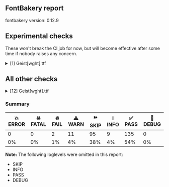## FontBakery report

fontbakery version: 0.12.9



## Experimental checks

These won't break the CI job for now, but will become effective after some time if nobody raises any concern.


<details><summary>[1] Geist[wght].ttf</summary>
<div>
<details>
    <summary>⚠️ <b>WARN</b> Validate size, and resolution of article images, and ensure article page has minimum length and includes visual assets. <a href="https://fontbakery.readthedocs.io/en/stable/fontbakery/checks/googlefonts.article.html#"></a></summary>
    <div>







* ⚠️ **WARN** <p>Family metadata at fonts/variable does not have an article.</p>
 [code: lacks-article]



</div>
</details>
</div>
</details>




## All other checks



<details><summary>[12] Geist[wght].ttf</summary>
<div>
<details>
    <summary>🔥 <b>FAIL</b> Check copyright namerecords match license file. <a href="https://fontbakery.readthedocs.io/en/stable/fontbakery/checks/googlefonts.license.html#"></a></summary>
    <div>







* 🔥 **FAIL** <p>Font lacks NameID 13 (LICENSE DESCRIPTION). A proper licensing entry must be set.</p>
 [code: missing]



</div>
</details>

<details>
    <summary>🔥 <b>FAIL</b> Checking OS/2 fsType does not impose restrictions. <a href="https://fontbakery.readthedocs.io/en/stable/fontbakery/checks/googlefonts.os2.html#"></a></summary>
    <div>







* 🔥 **FAIL** <p>In this font fsType is set to 8 meaning that:
The font may be embedded but must only be installed temporarily on other systems.</p>
<p>No such DRM restrictions can be enabled on the Google Fonts collection, so the fsType field must be set to zero (Installable Embedding) instead.</p>
 [code: drm]



</div>
</details>

<details>
    <summary>⚠️ <b>WARN</b> Check math signs have the same width. <a href="https://fontbakery.readthedocs.io/en/stable/fontbakery/checks/universal.html#"></a></summary>
    <div>







* ⚠️ **WARN** <p>The most common width is 534 among a set of 4 math glyphs.
The following math glyphs have a different width, though:</p>
<p>Width = 558:
plus</p>
<p>Width = 540:
equal, notequal, divide</p>
<p>Width = 500:
logicalnot</p>
<p>Width = 538:
plusminus</p>
<p>Width = 502:
multiply</p>
<p>Width = 520:
minus</p>
<p>Width = 523:
approxequal</p>
 [code: width-outliers]



</div>
</details>

<details>
    <summary>⚠️ <b>WARN</b> Check font contains no unreachable glyphs <a href="https://fontbakery.readthedocs.io/en/stable/fontbakery/checks/universal.glyphset.html#"></a></summary>
    <div>







* ⚠️ **WARN** <p>The following glyphs could not be reached by codepoint or substitution rules:</p>
<pre><code>- uni0306.cy
</code></pre>
 [code: unreachable-glyphs]



</div>
</details>

<details>
    <summary>⚠️ <b>WARN</b> Glyph names are all valid? <a href="https://fontbakery.readthedocs.io/en/stable/fontbakery/checks/universal.glyphnames.html#"></a></summary>
    <div>







* ⚠️ **WARN** <p>The following glyph names may be too long for some legacy systems which may expect a maximum 31-characters length limit:
hyphen_hyphen_hyphen_greater.liga and periodcentered.loclCAT.case.ss08</p>
 [code: legacy-long-names]



</div>
</details>

<details>
    <summary>⚠️ <b>WARN</b> Ensure soft_dotted characters lose their dot when combined with marks that replace the dot. <a href="https://fontbakery.readthedocs.io/en/stable/fontbakery/checks/shaping.html#"></a></summary>
    <div>







* ⚠️ **WARN** <p>The dot of soft dotted characters used in orthographies <em>must</em> disappear in the following strings: į̀ į́ į̂ į̃ į̄ į̌ і́</p>
<p>The dot of soft dotted characters <em>should</em> disappear in other cases, for example: į̆ į̇ į̈ į̊ į̋ į̒ į̦̀ į̦́ į̦̂ į̦̃ į̦̄ į̦̆ į̦̇ į̦̈ į̦̊ į̦̋ į̦̌ į̦̒ į̧̀ į̧́</p>
<p>Your font fully covers the following languages that require the soft-dotted feature: Lithuanian (Latn, 2,357,094 speakers), Ukrainian (Cyrl, 29,273,587 speakers), Dutch (Latn, 31,709,104 speakers), Belarusian (Cyrl, 10,064,517 speakers), Navajo (Latn, 166,319 speakers).</p>
<p>Your font does <em>not</em> cover the following languages that require the soft-dotted feature: Bete-Bendi (Latn, 100,000 speakers), Cicipu (Latn, 44,000 speakers), Mundani (Latn, 34,000 speakers), Lugbara (Latn, 2,200,000 speakers), Mango (Latn, 77,000 speakers), Vute (Latn, 21,000 speakers), Kpelle, Guinea (Latn, 622,000 speakers), Koonzime (Latn, 40,000 speakers), Nzakara (Latn, 50,000 speakers), Basaa (Latn, 332,940 speakers), Dii (Latn, 71,000 speakers), Avokaya (Latn, 100,000 speakers), Ngbaka (Latn, 1,020,000 speakers), Zapotec (Latn, 490,000 speakers), Nateni (Latn, 100,000 speakers), Sar (Latn, 500,000 speakers), Mfumte (Latn, 79,000 speakers), Makaa (Latn, 221,000 speakers), Ijo, Southeast (Latn, 2,471,000 speakers), Yala (Latn, 200,000 speakers), Southern Kisi (Latn, 360,000 speakers), Bafut (Latn, 158,146 speakers), Igbo (Latn, 27,823,640 speakers), Ekpeye (Latn, 226,000 speakers), Dan (Latn, 1,099,244 speakers), South Central Banda (Latn, 244,000 speakers), Gulay (Latn, 250,478 speakers), Kom (Latn, 360,685 speakers), Ma’di (Latn, 584,000 speakers), Ejagham (Latn, 120,000 speakers), Ebira (Latn, 2,200,000 speakers), Fur (Latn, 1,230,163 speakers), Aghem (Latn, 38,843 speakers).</p>
 [code: soft-dotted]



</div>
</details>

<details>
    <summary>⚠️ <b>WARN</b> Check for codepoints not covered by METADATA subsets. <a href="https://fontbakery.readthedocs.io/en/stable/fontbakery/checks/googlefonts.subsets.html#"></a></summary>
    <div>







* ⚠️ **WARN** <p>The following codepoints supported by the font are not covered by
any subsets defined in the font's metadata file, and will never
be served. You can solve this by either manually adding additional
subset declarations to METADATA.pb, or by editing the glyphset
definitions.</p>
<ul>
<li>U+02B9 MODIFIER LETTER PRIME: not included in any glyphset definition</li>
<li>U+02C7 CARON: try adding one of: tifinagh, yi, canadian-aboriginal</li>
<li>U+02C8 MODIFIER LETTER VERTICAL LINE: not included in any glyphset definition</li>
<li>U+02D8 BREVE: try adding one of: yi, canadian-aboriginal</li>
<li>U+02D9 DOT ABOVE: try adding one of: yi, canadian-aboriginal</li>
<li>U+02DB OGONEK: try adding one of: yi, canadian-aboriginal</li>
<li>U+02DD DOUBLE ACUTE ACCENT: not included in any glyphset definition</li>
<li>U+0302 COMBINING CIRCUMFLEX ACCENT: try adding one of: coptic, tifinagh, cherokee, math</li>
<li>U+0306 COMBINING BREVE: try adding one of: tifinagh, old-permic</li>
<li>U+0307 COMBINING DOT ABOVE: try adding one of: syriac, canadian-aboriginal, tifinagh, math, malayalam, coptic, old-permic, tai-le</li>
<li>U+030A COMBINING RING ABOVE: try adding syriac</li>
<li>U+030B COMBINING DOUBLE ACUTE ACCENT: try adding one of: cherokee, osage</li>
<li>U+030C COMBINING CARON: try adding one of: cherokee, tai-le</li>
<li>U+0312 COMBINING TURNED COMMA ABOVE: not included in any glyphset definition</li>
<li>U+0326 COMBINING COMMA BELOW: not included in any glyphset definition</li>
<li>U+0327 COMBINING CEDILLA: not included in any glyphset definition</li>
<li>U+0328 COMBINING OGONEK: not included in any glyphset definition</li>
<li>U+0335 COMBINING SHORT STROKE OVERLAY: not included in any glyphset definition</li>
<li>U+0336 COMBINING LONG STROKE OVERLAY: not included in any glyphset definition</li>
<li>U+0337 COMBINING SHORT SOLIDUS OVERLAY: not included in any glyphset definition</li>
<li>U+0338 COMBINING LONG SOLIDUS OVERLAY: not included in any glyphset definition</li>
<li>U+039B GREEK CAPITAL LETTER LAMDA: try adding one of: math, greek, elbasan</li>
<li>U+03A9 GREEK CAPITAL LETTER OMEGA: try adding one of: math, greek, elbasan</li>
<li>U+03BB GREEK SMALL LETTER LAMDA: try adding one of: math, greek</li>
<li>U+03C0 GREEK SMALL LETTER PI: try adding one of: math, yi, greek</li>
<li>U+0E3F THAI CURRENCY SYMBOL BAHT: try adding thai</li>
<li>U+1EBC LATIN CAPITAL LETTER E WITH TILDE: try adding vietnamese</li>
<li>U+1EBD LATIN SMALL LETTER E WITH TILDE: try adding vietnamese</li>
<li>U+2021 DOUBLE DAGGER: try adding adlam</li>
<li>U+2030 PER MILLE SIGN: try adding adlam</li>
<li>U+2070 SUPERSCRIPT ZERO: not included in any glyphset definition</li>
<li>U+2075 SUPERSCRIPT FIVE: not included in any glyphset definition</li>
<li>U+2076 SUPERSCRIPT SIX: not included in any glyphset definition</li>
<li>U+2077 SUPERSCRIPT SEVEN: not included in any glyphset definition</li>
<li>U+2078 SUPERSCRIPT EIGHT: not included in any glyphset definition</li>
<li>U+2079 SUPERSCRIPT NINE: not included in any glyphset definition</li>
<li>U+2080 SUBSCRIPT ZERO: not included in any glyphset definition</li>
<li>U+2081 SUBSCRIPT ONE: not included in any glyphset definition</li>
<li>U+2082 SUBSCRIPT TWO: not included in any glyphset definition</li>
<li>U+2083 SUBSCRIPT THREE: not included in any glyphset definition</li>
<li>U+2084 SUBSCRIPT FOUR: not included in any glyphset definition</li>
<li>U+2085 SUBSCRIPT FIVE: not included in any glyphset definition</li>
<li>U+2086 SUBSCRIPT SIX: not included in any glyphset definition</li>
<li>U+2087 SUBSCRIPT SEVEN: not included in any glyphset definition</li>
<li>U+2088 SUBSCRIPT EIGHT: not included in any glyphset definition</li>
<li>U+2089 SUBSCRIPT NINE: not included in any glyphset definition</li>
<li>U+2107 EULER CONSTANT: not included in any glyphset definition</li>
<li>U+2117 SOUND RECORDING COPYRIGHT: not included in any glyphset definition</li>
<li>U+2153 VULGAR FRACTION ONE THIRD: not included in any glyphset definition</li>
<li>U+2154 VULGAR FRACTION TWO THIRDS: not included in any glyphset definition</li>
<li>U+2155 VULGAR FRACTION ONE FIFTH: not included in any glyphset definition</li>
<li>U+215B VULGAR FRACTION ONE EIGHTH: not included in any glyphset definition</li>
<li>U+215C VULGAR FRACTION THREE EIGHTHS: not included in any glyphset definition</li>
<li>U+215D VULGAR FRACTION FIVE EIGHTHS: not included in any glyphset definition</li>
<li>U+215E VULGAR FRACTION SEVEN EIGHTHS: not included in any glyphset definition</li>
<li>U+2190 LEFTWARDS ARROW: try adding one of: symbols, math</li>
<li>U+2192 RIGHTWARDS ARROW: try adding one of: symbols, math</li>
<li>U+2194 LEFT RIGHT ARROW: try adding one of: symbols, math</li>
<li>U+2195 UP DOWN ARROW: try adding one of: symbols, math</li>
<li>U+2196 NORTH WEST ARROW: try adding one of: symbols, math</li>
<li>U+2197 NORTH EAST ARROW: try adding one of: symbols, math</li>
<li>U+2198 SOUTH EAST ARROW: try adding one of: symbols, math</li>
<li>U+2199 SOUTH WEST ARROW: try adding one of: symbols, math</li>
<li>U+219D RIGHTWARDS WAVE ARROW: try adding math</li>
<li>U+21A9 LEFTWARDS ARROW WITH HOOK: try adding math</li>
<li>U+21AA RIGHTWARDS ARROW WITH HOOK: try adding math</li>
<li>U+21B0 UPWARDS ARROW WITH TIP LEFTWARDS: try adding math</li>
<li>U+21B1 UPWARDS ARROW WITH TIP RIGHTWARDS: try adding math</li>
<li>U+21B3 DOWNWARDS ARROW WITH TIP RIGHTWARDS: try adding math</li>
<li>U+21B4 RIGHTWARDS ARROW WITH CORNER DOWNWARDS: try adding math</li>
<li>U+21B5 DOWNWARDS ARROW WITH CORNER LEFTWARDS: try adding math</li>
<li>U+21E4 LEFTWARDS ARROW TO BAR: try adding math</li>
<li>U+21E5 RIGHTWARDS ARROW TO BAR: try adding math</li>
<li>U+21E7 UPWARDS WHITE ARROW: try adding symbols</li>
<li>U+2202 PARTIAL DIFFERENTIAL: try adding math</li>
<li>U+2206 INCREMENT: try adding math</li>
<li>U+220F N-ARY PRODUCT: try adding math</li>
<li>U+2211 N-ARY SUMMATION: try adding math</li>
<li>U+221A SQUARE ROOT: try adding math</li>
<li>U+221E INFINITY: try adding math</li>
<li>U+222B INTEGRAL: try adding math</li>
<li>U+2248 ALMOST EQUAL TO: try adding math</li>
<li>U+2260 NOT EQUAL TO: try adding math</li>
<li>U+2264 LESS-THAN OR EQUAL TO: try adding math</li>
<li>U+2265 GREATER-THAN OR EQUAL TO: try adding math</li>
<li>U+23CE RETURN SYMBOL: try adding symbols</li>
<li>U+240B SYMBOL FOR VERTICAL TABULATION: try adding symbols</li>
<li>U+240C SYMBOL FOR FORM FEED: try adding symbols</li>
<li>U+2460 CIRCLED DIGIT ONE: try adding one of: symbols, mongolian, yi</li>
<li>U+2461 CIRCLED DIGIT TWO: try adding one of: symbols, mongolian, yi</li>
<li>U+2462 CIRCLED DIGIT THREE: try adding one of: symbols, mongolian, yi</li>
<li>U+2463 CIRCLED DIGIT FOUR: try adding one of: symbols, mongolian, yi</li>
<li>U+2464 CIRCLED DIGIT FIVE: try adding one of: symbols, mongolian, yi</li>
<li>U+2465 CIRCLED DIGIT SIX: try adding one of: symbols, mongolian, yi</li>
<li>U+2466 CIRCLED DIGIT SEVEN: try adding one of: symbols, mongolian, yi</li>
<li>U+2467 CIRCLED DIGIT EIGHT: try adding one of: symbols, mongolian, yi</li>
<li>U+2468 CIRCLED DIGIT NINE: try adding one of: symbols, mongolian, yi</li>
<li>U+24EA CIRCLED DIGIT ZERO: try adding symbols</li>
<li>U+24FF NEGATIVE CIRCLED DIGIT ZERO: try adding symbols</li>
<li>U+25B2 BLACK UP-POINTING TRIANGLE: try adding symbols</li>
<li>U+25B3 WHITE UP-POINTING TRIANGLE: try adding one of: symbols, math</li>
<li>U+25B6 BLACK RIGHT-POINTING TRIANGLE: try adding symbols</li>
<li>U+25B7 WHITE RIGHT-POINTING TRIANGLE: try adding one of: symbols, math</li>
<li>U+25BC BLACK DOWN-POINTING TRIANGLE: try adding symbols</li>
<li>U+25BD WHITE DOWN-POINTING TRIANGLE: try adding one of: symbols, math</li>
<li>U+25C0 BLACK LEFT-POINTING TRIANGLE: try adding symbols</li>
<li>U+25C1 WHITE LEFT-POINTING TRIANGLE: try adding one of: symbols, math</li>
<li>U+25CA LOZENGE: try adding one of: symbols, math</li>
<li>U+25CB WHITE CIRCLE: try adding symbols</li>
<li>U+25CC DOTTED CIRCLE: try adding one of: javanese, tai-tham, thaana, sinhala, oriya, sogdian, tagalog, yi, mongolian, wancho, modi, mende-kikakui, psalter-pahlavi, warang-citi, chakma, gunjala-gondi, tai-viet, khudawadi, soyombo, hanunoo, rejang, duployan, khojki, newa, manichaean, batak, syriac, grantha, nko, kayah-li, meetei-mayek, brahmi, masaram-gondi, malayalam, new-tai-lue, ahom, bassa-vah, tifinagh, kannada, zanabazar-square, osage, gujarati, kaithi, caucasian-albanian, tagbanwa, lao, tirhuta, kharoshthi, bhaiksuki, miao, buginese, mahajani, thai, armenian, tamil, sundanese, adlam, balinese, mandaic, limbu, symbols, bengali, gurmukhi, marchen, cham, tibetan, dogra, saurashtra, elbasan, math, khmer, tai-le, music, telugu, buhid, sharada, pahawh-hmong, hanifi-rohingya, syloti-nagri, lepcha, hebrew, old-permic, canadian-aboriginal, takri, phags-pa, coptic, devanagari, myanmar, siddham</li>
<li>U+25CF BLACK CIRCLE: try adding symbols</li>
<li>U+2639 WHITE FROWNING FACE: try adding symbols</li>
<li>U+263A WHITE SMILING FACE: try adding symbols</li>
<li>U+2776 DINGBAT NEGATIVE CIRCLED DIGIT ONE: try adding symbols</li>
<li>U+2777 DINGBAT NEGATIVE CIRCLED DIGIT TWO: try adding symbols</li>
<li>U+2778 DINGBAT NEGATIVE CIRCLED DIGIT THREE: try adding symbols</li>
<li>U+2779 DINGBAT NEGATIVE CIRCLED DIGIT FOUR: try adding symbols</li>
<li>U+277A DINGBAT NEGATIVE CIRCLED DIGIT FIVE: try adding symbols</li>
<li>U+277B DINGBAT NEGATIVE CIRCLED DIGIT SIX: try adding symbols</li>
<li>U+277C DINGBAT NEGATIVE CIRCLED DIGIT SEVEN: try adding symbols</li>
<li>U+277D DINGBAT NEGATIVE CIRCLED DIGIT EIGHT: try adding symbols</li>
<li>U+277E DINGBAT NEGATIVE CIRCLED DIGIT NINE: try adding symbols</li>
<li>U+3003 DITTO MARK: try adding one of: chinese-hongkong, chinese-traditional, phags-pa, chinese-simplified, yi, japanese</li>
<li>U+3008 LEFT ANGLE BRACKET: try adding one of: chinese-hongkong, chinese-traditional, phags-pa, chinese-simplified, tai-le, yi, japanese</li>
<li>U+3009 RIGHT ANGLE BRACKET: try adding one of: chinese-hongkong, chinese-traditional, phags-pa, chinese-simplified, tai-le, yi, japanese</li>
<li>U+300A LEFT DOUBLE ANGLE BRACKET: try adding one of: lisu, chinese-hongkong, chinese-traditional, mongolian, phags-pa, chinese-simplified, tai-le, yi, japanese</li>
<li>U+300B RIGHT DOUBLE ANGLE BRACKET: try adding one of: lisu, chinese-hongkong, chinese-traditional, mongolian, phags-pa, chinese-simplified, tai-le, yi, japanese</li>
<li>U+300C LEFT CORNER BRACKET: try adding one of: chinese-hongkong, mongolian, chinese-traditional, phags-pa, chinese-simplified, yi, japanese</li>
<li>U+300D RIGHT CORNER BRACKET: try adding one of: chinese-hongkong, mongolian, chinese-traditional, phags-pa, chinese-simplified, yi, japanese</li>
<li>U+300E LEFT WHITE CORNER BRACKET: try adding one of: chinese-hongkong, mongolian, chinese-traditional, phags-pa, chinese-simplified, yi, japanese</li>
<li>U+300F RIGHT WHITE CORNER BRACKET: try adding one of: chinese-hongkong, mongolian, chinese-traditional, phags-pa, chinese-simplified, yi, japanese</li>
<li>U+3010 LEFT BLACK LENTICULAR BRACKET: try adding one of: chinese-hongkong, chinese-traditional, phags-pa, chinese-simplified, yi, japanese</li>
<li>U+3011 RIGHT BLACK LENTICULAR BRACKET: try adding one of: chinese-hongkong, chinese-traditional, phags-pa, chinese-simplified, yi, japanese</li>
<li>U+3014 LEFT TORTOISE SHELL BRACKET: try adding one of: chinese-hongkong, chinese-traditional, phags-pa, chinese-simplified, yi, japanese</li>
<li>U+3015 RIGHT TORTOISE SHELL BRACKET: try adding one of: chinese-hongkong, chinese-traditional, phags-pa, chinese-simplified, yi, japanese</li>
<li>U+3016 LEFT WHITE LENTICULAR BRACKET: try adding one of: chinese-hongkong, chinese-traditional, phags-pa, chinese-simplified, yi, japanese</li>
<li>U+3017 RIGHT WHITE LENTICULAR BRACKET: try adding one of: chinese-hongkong, chinese-traditional, phags-pa, chinese-simplified, yi, japanese</li>
<li>U+301C WAVE DASH: try adding japanese</li>
<li>U+F8FF : not included in any glyphset definition</li>
<li>U+FB01 LATIN SMALL LIGATURE FI: not included in any glyphset definition</li>
<li>U+FB02 LATIN SMALL LIGATURE FL: not included in any glyphset definition</li>
</ul>
<p>Or you can add the above codepoints to one of the subsets supported by the font: <code>cyrillic</code>, <code>cyrillic-ext</code>, <code>latin</code>, <code>latin-ext</code></p>
 [code: unreachable-subsetting]



</div>
</details>

<details>
    <summary>⚠️ <b>WARN</b> Is there kerning info for non-ligated sequences? <a href="https://fontbakery.readthedocs.io/en/stable/fontbakery/checks/googlefonts.gpos.html#"></a></summary>
    <div>







* ⚠️ **WARN** <p>GPOS table lacks kerning info for the following non-ligated sequences:</p>
<pre><code>- f + f

- f + i

- f + l

- hyphen + greater

- hyphen + hyphen

- less + hyphen

- t + t
</code></pre>
 [code: lacks-kern-info]



</div>
</details>

<details>
    <summary>⚠️ <b>WARN</b> Are there caret positions declared for every ligature? <a href="https://fontbakery.readthedocs.io/en/stable/fontbakery/checks/googlefonts.gdef.html#"></a></summary>
    <div>







* ⚠️ **WARN** <p>This font lacks caret positioning values for these ligature glyphs:
- hyphen_greater.liga
- hyphen_hyphen_greater.liga
- hyphen_hyphen_hyphen_greater.liga
- less_hyphen.liga
- less_hyphen_greater.liga
- less_hyphen_hyphen.liga
- less_hyphen_hyphen_hyphen.liga</p>
 [code: incomplete-caret-pos-data]



</div>
</details>

<details>
    <summary>⚠️ <b>WARN</b> Ensure variable fonts include an avar table. <a href="https://fontbakery.readthedocs.io/en/stable/fontbakery/checks/googlefonts.varfont.html#"></a></summary>
    <div>







* ⚠️ **WARN** <p>This variable font does not have an avar table.</p>
 [code: missing-avar]



</div>
</details>

<details>
    <summary>⚠️ <b>WARN</b> Ensure fonts have ScriptLangTags declared on the 'meta' table. <a href="https://fontbakery.readthedocs.io/en/stable/fontbakery/checks/googlefonts.meta.html#"></a></summary>
    <div>







* ⚠️ **WARN** <p>This font file does not have a 'meta' table.</p>
 [code: lacks-meta-table]



</div>
</details>

<details>
    <summary>⚠️ <b>WARN</b> Checking OS/2 achVendID. <a href="https://fontbakery.readthedocs.io/en/stable/fontbakery/checks/googlefonts.os2.html#"></a></summary>
    <div>







* ⚠️ **WARN** <p>OS/2 VendorID value 'VRCL' is not yet recognized. If you registered it recently, then it's safe to ignore this warning message. Otherwise, you should set it to your own unique 4 character code, and register it with Microsoft at <a href="https://www.microsoft.com/typography/links/vendorlist.aspx">https://www.microsoft.com/typography/links/vendorlist.aspx</a></p>
 [code: unknown]



</div>
</details>
</div>
</details>




### Summary

| 💥 ERROR | ☠ FATAL | 🔥 FAIL | ⚠️ WARN | ⏩ SKIP | ℹ️ INFO | ✅ PASS | 🔎 DEBUG | 
| ---|---|---|---|---|---|---|---|
| 0 | 0 | 2 | 11 | 95 | 9 | 135 | 0 | 
| 0% | 0% | 1% | 4% | 38% | 4% | 54% | 0% | 



**Note:** The following loglevels were omitted in this report:


* SKIP
* INFO
* PASS
* DEBUG

